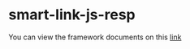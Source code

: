 # smart-link-js-resp

You can view the framework documents on this <a href='http://121.40.96.217'/>link</a>
